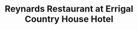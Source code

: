---
title: "Reynards Restaurant at Errigal Country House Hotel"
address: "Cavan Road, Cootehill, Co. Cavan"
tel: "+353 (0)49 555 6901"
county: "Cavan"
category: "Seafood Restaurants"
type: "Content"
lat: "54.0724983215332"
lng: "-7.081944465637207"
---